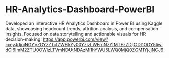 # HR-Analytics-Dashboard-PowerBI
Developed an interactive HR Analytics Dashboard in Power BI using Kaggle data, showcasing headcount trends, attrition analysis, and compensation insights. Focused on data storytelling and actionable visuals for HR decision-making.
https://app.powerbi.com/view?r=eyJrIjoiNGYyZGYzZTctZWE5Yy00YzIzLWFmNzYtMTEzZDljODI1OGY5IiwidCI6ImM2ZTU0OWIzLTVmNDUtNDAzMi1hYWU5LWQ0MjQ0ZGM1YjJjNCJ9
